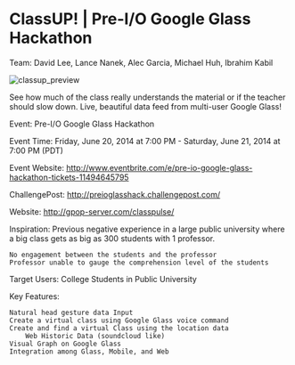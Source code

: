 ClassUP! | Pre-I/O Google Glass Hackathon
==========

Team: David Lee, Lance Nanek, Alec Garcia, Michael Huh, Ibrahim Kabil

![classup_preview](https://cloud.githubusercontent.com/assets/1645482/12527230/7cf5b774-c12c-11e5-9b38-05df8dfbc6f5.png)

See how much of the class really understands the material or if the teacher should slow down. Live, beautiful data feed from multi-user Google Glass!

Event: Pre-I/O Google Glass Hackathon

Event Time: Friday, June 20, 2014 at 7:00 PM - Saturday, June 21, 2014 at 7:00 PM (PDT)

Event Website: http://www.eventbrite.com/e/pre-io-google-glass-hackathon-tickets-11494645795

ChallengePost: http://preioglasshack.challengepost.com/

Website: http://gpop-server.com/classpulse/

Inspiration: Previous negative experience in a large public university where a big class gets as big as 300 students with 1 professor.

    No engagement between the students and the professor
    Professor unable to gauge the comprehension level of the students

Target Users: College Students in Public University

Key Features:

    Natural head gesture data Input
    Create a virtual class using Google Glass voice command
    Create and find a virtual Class using the location data
        Web Historic Data (soundcloud like)
    Visual Graph on Google Glass
    Integration among Glass, Mobile, and Web

